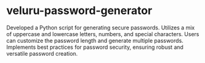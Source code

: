 # veluru-password-generator
Developed a Python script for generating secure passwords. Utilizes a mix of uppercase and lowercase letters, numbers, and special characters. Users can customize the password length and generate multiple passwords. Implements best practices for password security, ensuring robust and versatile password creation. 

